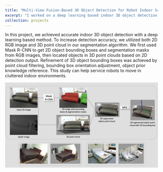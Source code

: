 ```yaml
---
title: "Multi-View Fusion-Based 3D Object Detection for Robot Indoor Scene Perception"
excerpt: "I worked on a deep learning based indoor 3D object detection project under guidance and supervision of Prof. Hock Soon Seah and Dr. Li Wang.<br/><img src='/images/Project-Deep-Learning-Based-3D-Indoor-Object-Detection.png'>"
collection: projects
---
```


In this project, we achieved accurate indoor 3D object detection with a deep learning based method. To increase detection accuracy, we utilized both 2D RGB image and 3D point cloud in our segmentation algorithm. We first used Mask R-CNN to get 2D object bounding boxes and segmentation masks from RGB images, then located objects in 3D point clouds based on 2D detection output. Refinement of 3D object bounding boxes was achieved by point cloud filtering, bounding box orientation adjustment, object prior knowledge reference. This study can help service robots to move in cluttered indoor environments. 

<img src='/images/Project-Deep-Learning-Based-3D-Indoor-Object-Detection.png'>